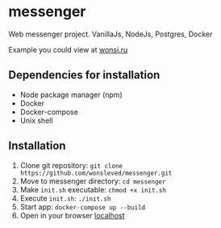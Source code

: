 # messenger
Web messenger project. VanillaJs, NodeJs, Postgres, Docker

Example you could view at [wonsi.ru](https://wonsi.ru)

## Dependencies for installation

- Node package manager (npm)
- Docker
- Docker-compose
- Unix shell

## Installation

1. Clone git repository: `git clone https://github.com/wonsleved/messenger.git`
2. Move to messenger directory: `cd messenger`
3. Make `init.sh` executable: `chmod +x init.sh`
4. Execute `init.sh`: `./init.sh`
5. Start app: `docker-compose up --build`
6. Open in your browser [localhost](http://localhost)

